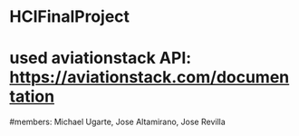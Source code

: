 # HCIFinalProject
# used aviationstack API: https://aviationstack.com/documentation
#members: Michael Ugarte, Jose Altamirano, Jose Revilla
